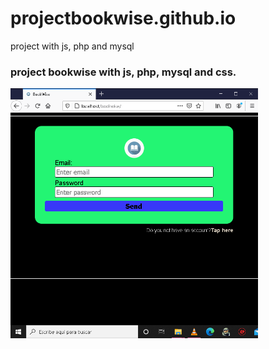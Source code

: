 # projectbookwise.github.io
project with js, php and mysql

<h3>project bookwise with js, php, mysql and css.</h3>
<div><img height="400" src="bookwise_img/Captura de pantalla (147).png"/></div>
